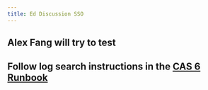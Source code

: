 ```yaml
---
title: Ed Discussion SSO
---
```


## Alex Fang will try to test

## Follow log search instructions in the [CAS 6 Runbook](http://iamweb1.iam.gatech.edu/docs/internal/runbooks/cas6)
